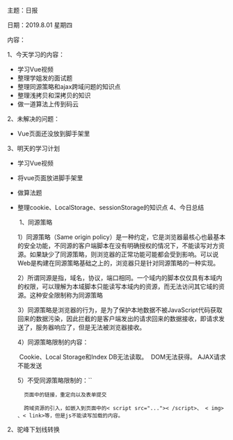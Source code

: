 主题：日报

日期：2019.8.01  星期四

内容：

1、今天学习的内容：

- 学习Vue视频
- 整理学姐发的面试题
- 整理同源策略和ajax跨域问题的知识点
- 整理浅拷贝和深拷贝的知识
- 做一道算法上传到码云

2、未解决的问题：

- Vue页面还没放到脚手架里

3、明天的学习计划

- 学习Vue视频

- 将vue页面放进脚手架里

- 做算法题

- 整理cookie、LocalStorage、sessionStorage的知识点
  4、今日总结

  ​	1、同源策略

  1）同源策略（Same origin policy）是一种约定，它是浏览器最核心也最基本的安全功能，不同源的客户端脚本在没有明确授权的情况下，不能读写对方资源。如果缺少了同源策略，则浏览器的正常功能可能都会受到影响。可以说Web是构建在同源策略基础之上的，浏览器只是针对同源策略的一种实现。

  2）所谓同源是指，域名，协议，端口相同。一个域内的脚本仅仅具有本域内的权限，可以理解为本域脚本只能读写本域内的资源，而无法访问其它域的资源。这种安全限制称为同源策略

  3）同源策略是浏览器的行为，是为了保护本地数据不被JavaScript代码获取回来的数据污染，因此拦截的是客户端发出的请求回来的数据接收，即请求发送了，服务器响应了，但是无法被浏览器接收。

  4）同源策略限制的内容：

  ​		Cookie、Local Storage和Index DB无法读取。
  ​		DOM无法获得。
  ​		AJAX请求不能发送

  5）不受同源策略限制的：``

   		页面中的链接，重定向以及表单提交

   		跨域资源的引入，如嵌入到页面中的< script src="...">< /script>、 < img> 、< link>等，但是js不能读写加载的内容。

2、驼峰下划线转换

<script>
        //下划线转换为驼峰
        function toTuo(
            return b.replace(/\_(\w)/g, function (a, letter) {
                return letter.toUpperCase();
            });
        }
        //驼峰转换为下划线
function toLine(a) {
return a.replace(/([A-Z])/g, "_$1").toLowerCase();
        }
        let a = 'aBdaNf';
        console.log(toLine(a));
        let b = 'a_b2_345_c2345';
        console.log(toTuo(b));

 3、深拷贝和浅拷贝

深复制和浅复制只针对像 Object, Array 这样的复杂对象的

**浅拷贝**就是拷贝指向对象的指针，即：拷贝出来的目标对象的指针和源对象的指针指向的内存空间是同一块空间。只是一种简单的拷贝，让几个对象公用一个内存。两个对象指向同一个地址，修改其中一个对象的属性，另一个对象相对应的属性也会改变。


<script>
        //下划线转换为驼峰
        function toTuo(b) {
            return b.replace(/\_(\w)/g, function (a, letter) {
                return letter.toUpperCase();
            });
        }
        //驼峰转换为下划线
function toLine(a) {
return a.replace(/([A-Z])/g, "_$1").toLowerCase();
        }
        let a = 'aBdaNf';
        console.log(toLine(a));
        let b = 'a_b2_345_c2345';
        console.log(toTuo(b));


**深拷贝**指的是拷贝对象的具体内容，其内容地址是自助分配的，拷贝结束之后，内存中的值完全相同，但是内存的地址是不一样的，两个对象之间互不影响，也互不干涉。两个对象对应两个不同的地址，修改一个对象的属性，不会改变另一个对象的属性。

